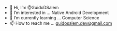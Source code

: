 - 👋 Hi, I’m @GuidoDSalem
- 👀 I’m interested in ... Native Android Development
- 🌱 I’m currently learning ... Computer Science
- 📫 How to reach me ... guidosalem.dev@gmail.com

<!---
GuidoDSalem/GuidoDSalem is a ✨ special ✨ repository because its `README.md` (this file) appears on your GitHub profile.
You can click the Preview link to take a look at your changes.
--->
